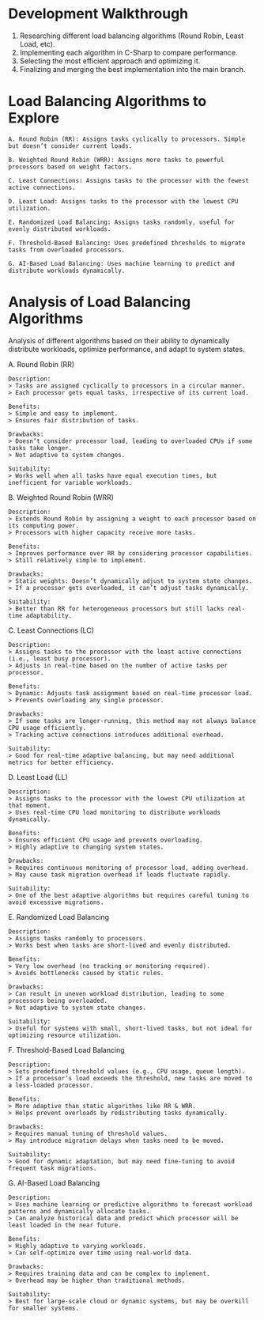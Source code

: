 
# Development Walkthrough
1. Researching different load balancing algorithms (Round Robin, Least Load, etc).
2. Implementing each algorithm in C-Sharp to compare performance.
3. Selecting the most efficient approach and optimizing it.
4. Finalizing and merging the best implementation into the main branch.

# Load Balancing Algorithms to Explore

    A. Round Robin (RR): Assigns tasks cyclically to processors. Simple but doesn’t consider current loads.
    
    B. Weighted Round Robin (WRR): Assigns more tasks to powerful processors based on weight factors.
    
    C. Least Connections: Assigns tasks to the processor with the fewest active connections.
    
    D. Least Load: Assigns tasks to the processor with the lowest CPU utilization.
    
    E. Randomized Load Balancing: Assigns tasks randomly, useful for evenly distributed workloads.
    
    F. Threshold-Based Balancing: Uses predefined thresholds to migrate tasks from overloaded processors.
    
    G. AI-Based Load Balancing: Uses machine learning to predict and distribute workloads dynamically.

# Analysis of Load Balancing Algorithms
Analysis of different algorithms based on their ability to dynamically distribute workloads, optimize performance, and adapt to system states.

A. Round Robin (RR)
    
    Description:
    > Tasks are assigned cyclically to processors in a circular manner.
    > Each processor gets equal tasks, irrespective of its current load.
    
    Benefits:
    > Simple and easy to implement.
    > Ensures fair distribution of tasks.
    
    Drawbacks:
    > Doesn’t consider processor load, leading to overloaded CPUs if some tasks take longer.
    > Not adaptive to system changes.
    
    Suitability: 
    > Works well when all tasks have equal execution times, but inefficient for variable workloads.

B. Weighted Round Robin (WRR)

    Description:
    > Extends Round Robin by assigning a weight to each processor based on its computing power.
    > Processors with higher capacity receive more tasks.
    
    Benefits:
    > Improves performance over RR by considering processor capabilities.
    > Still relatively simple to implement.
    
    Drawbacks:
    > Static weights: Doesn’t dynamically adjust to system state changes.
    > If a processor gets overloaded, it can’t adjust tasks dynamically.
    
    Suitability:
    > Better than RR for heterogeneous processors but still lacks real-time adaptability.

C. Least Connections (LC)

    Description:
    > Assigns tasks to the processor with the least active connections (i.e., least busy processor).
    > Adjusts in real-time based on the number of active tasks per processor.
    
    Benefits:
    > Dynamic: Adjusts task assignment based on real-time processor load.
    > Prevents overloading any single processor.
    
    Drawbacks:
    > If some tasks are longer-running, this method may not always balance CPU usage efficiently.
    > Tracking active connections introduces additional overhead.
    
    Suitability:
    > Good for real-time adaptive balancing, but may need additional metrics for better efficiency.

D. Least Load (LL)

    Description:
    > Assigns tasks to the processor with the lowest CPU utilization at that moment.
    > Uses real-time CPU load monitoring to distribute workloads dynamically.
    
    Benefits:
    > Ensures efficient CPU usage and prevents overloading.
    > Highly adaptive to changing system states.
    
    Drawbacks:
    > Requires continuous monitoring of processor load, adding overhead.
    > May cause task migration overhead if loads fluctuate rapidly.
    
    Suitability:
    > One of the best adaptive algorithms but requires careful tuning to avoid excessive migrations.

E. Randomized Load Balancing

    Description:
    > Assigns tasks randomly to processors.
    > Works best when tasks are short-lived and evenly distributed.
    
    Benefits:
    > Very low overhead (no tracking or monitoring required).
    > Avoids bottlenecks caused by static rules.
    
    Drawbacks:
    > Can result in uneven workload distribution, leading to some processors being overloaded.
    > Not adaptive to system state changes.
    
    Suitability: 
    > Useful for systems with small, short-lived tasks, but not ideal for optimizing resource utilization.

F. Threshold-Based Load Balancing

    Description:
    > Sets predefined threshold values (e.g., CPU usage, queue length).
    > If a processor’s load exceeds the threshold, new tasks are moved to a less-loaded processor.
    
    Benefits:
    > More adaptive than static algorithms like RR & WRR.
    > Helps prevent overloads by redistributing tasks dynamically.
    
    Drawbacks:
    > Requires manual tuning of threshold values.
    > May introduce migration delays when tasks need to be moved.
    
    Suitability:
    > Good for dynamic adaptation, but may need fine-tuning to avoid frequent task migrations.

G. AI-Based Load Balancing

    Description:
    > Uses machine learning or predictive algorithms to forecast workload patterns and dynamically allocate tasks.
    > Can analyze historical data and predict which processor will be least loaded in the near future.
    
    Benefits:
    > Highly adaptive to varying workloads.
    > Can self-optimize over time using real-world data.
    
    Drawbacks:
    > Requires training data and can be complex to implement.
    > Overhead may be higher than traditional methods.
    
    Suitability:
    > Best for large-scale cloud or dynamic systems, but may be overkill for smaller systems.
